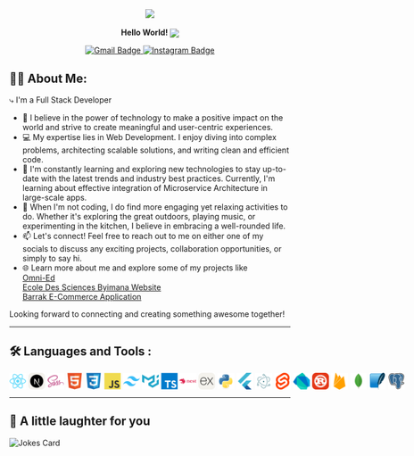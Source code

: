 <div id="header" align="center">
  <img src="https://media.giphy.com/media/M9gbBd9nbDrOTu1Mqx/giphy.gif" width="100"/>
</div>

<p style="font-weight: bold;" align="center">
Hello World! 
<img src="https://camo.githubusercontent.com/e8e7b06ecf583bc040eb60e44eb5b8e0ecc5421320a92929ce21522dbc34c891/68747470733a2f2f6d656469612e67697068792e636f6d2f6d656469612f6876524a434c467a6361737252346961377a2f67697068792e676966" align="center" width="30"/>
</p>

<div id="badges" align="center">
  <a href="mailto:habichristi@gmail.com">
    <img src="https://img.shields.io/badge/Gmail-blue?style=for-the-badge&logo=gmail&logoColor=white" alt="Gmail Badge"/>
  </a>
  <a href="https://www.instagram.com/__kaylesan__/">
    <img src="https://img.shields.io/badge/Instagram-red?style=for-the-badge&logo=instagram&logoColor=white" alt="Instagram Badge"/>
  </a>
</div>
<h2 style="font-weight: bold;" align="left">👩‍💻 About Me:</h2>

<p>⤷ I'm a Full Stack Developer</p>
<ul>
<li>
🚀 I believe in the power of technology to make a positive impact on the world and strive to create meaningful and user-centric experiences.
</li>
<li>
💻 My expertise lies in Web Development. I enjoy diving into complex problems, architecting scalable solutions, and writing clean and efficient code.
</li>
<li>
🌱 I'm constantly learning and exploring new technologies to stay up-to-date with the latest trends and industry best practices. Currently, I'm learning about effective integration of Microservice Architecture in large-scale apps.
</li>
<li>
🌟 When I'm not coding, I do find more engaging yet relaxing activities to do. Whether it's exploring the great outdoors, playing music, or experimenting in the kitchen, I believe in embracing a well-rounded life.
</li>
<li>
📫 Let's connect! Feel free to reach out to me on either one of my socials to discuss any exciting projects, collaboration opportunities, or simply to say hi.
</li>
<li>
🌐 Learn more about me and explore some of my projects like <br/>
<a href="https://omni-ed.vercel.app">Omni-Ed</a> <br/>
<a href="https://escbyimana.co.rw">Ecole Des Sciences Byimana Website</a> <br/>
  <a href="https://barrak-frontend.vercel.app">Barrak E-Commerce Application</a>
</li>
</ul>
<p>
Looking forward to connecting and creating something awesome together!
</p>
<hr/>
<h2 style="font-weight: bold;">🛠  Languages and Tools :</h2>
<p style="display: flex; justify-content: space-around; align-items: center;">
  <img src="https://github.com/devicons/devicon/blob/master/icons/react/react-original.svg" title="react" alt="react" width="30" height="30"/>&nbsp;
  <img src="https://github.com/tandpfun/skill-icons/blob/main/icons/NextJS-Light.svg" title="Nextjs" alt="Nextjs" width="30" height="30"/>&nbsp;
  <img src="https://github.com/devicons/devicon/blob/master/icons/sass/sass-original.svg" title="sass" alt="sass" width="30" height="30"/>&nbsp;
  <img src="https://github.com/devicons/devicon/blob/master/icons/html5/html5-original.svg" title="html" alt="html" width="30" height="30"/>&nbsp;
  <img src="https://github.com/devicons/devicon/blob/master/icons/css3/css3-original.svg" title="css" alt="css" width="30" height="30"/>&nbsp;
  <img src="https://github.com/devicons/devicon/blob/master/icons/javascript/javascript-original.svg" title="javascript" alt="javascript" width="30" height="30"/>&nbsp;
  <img src="https://github.com/devicons/devicon/blob/master/icons/tailwindcss/tailwindcss-original.svg" title="tailwindcss" alt="tailwindcss" width="30" height="30"/>&nbsp;
  <img src="https://github.com/devicons/devicon/blob/master/icons/materialui/materialui-plain.svg" title="materialui" alt="materialui" width="30" height="30"/>&nbsp;
  <img src="https://github.com/devicons/devicon/blob/master/icons/typescript/typescript-original.svg" title="typescript" alt="typescript" width="30" height="30"/>&nbsp;
  <img src="https://github.com/devicons/devicon/blob/master/icons/nestjs/nestjs-original-wordmark.svg" title="nestjs" alt="nestjs" width="30" height="30"/>&nbsp;
  <img src="https://github.com/tandpfun/skill-icons/blob/main/icons/ExpressJS-Light.svg" title="express" alt="express" width="30" height="30"/>&nbsp;
  <img src="https://github.com/devicons/devicon/blob/master/icons/python/python-original.svg" title="python" alt="python" width="30" height="30"/>&nbsp;
  <img src="https://github.com/devicons/devicon/blob/master/icons/flutter/flutter-original.svg" title="flutter" alt="flutter" width="30" height="30"/>&nbsp;
  <img src="https://github.com/devicons/devicon/blob/master/icons/electron/electron-original.svg" title="electron" alt="electron" width="30" height="30"/>&nbsp;
  <img src="https://github.com/devicons/devicon/blob/master/icons/svelte/svelte-original.svg" title="svelte" alt="svelte" width="30" height="30"/>&nbsp;
  <img src="https://github.com/devicons/devicon/blob/master/icons/dart/dart-original.svg" title="dart" alt="dart" width="30" height="30"/>&nbsp;
  <img src="https://github.com/tandpfun/skill-icons/blob/main/icons/Rust.svg" title="rust" alt="rust" width="30" height="30"/>&nbsp;
  <img src="https://github.com/devicons/devicon/blob/master/icons/firebase/firebase-plain.svg" title="firebase" alt="firebase" width="30" height="30"/>&nbsp;
  <img src="https://github.com/devicons/devicon/blob/master/icons/mongodb/mongodb-original.svg" title="mongodb" alt="mongodb" width="30" height="30"/>&nbsp;
  <img src="https://github.com/devicons/devicon/blob/master/icons/sqlite/sqlite-original.svg" title="sqlite" alt="sqlite" width="30" height="30"/>&nbsp;
  <img src="https://github.com/devicons/devicon/blob/master/icons/postgresql/postgresql-original.svg" title="postgresql" alt="postgresql" width="30" height="30"/>&nbsp;
</p>
<hr/>
<h2>🙊 A little laughter for you</h2>
<div>
<img src="https://readme-jokes.vercel.app/api?hideBorder" alt="Jokes Card">
</div>
